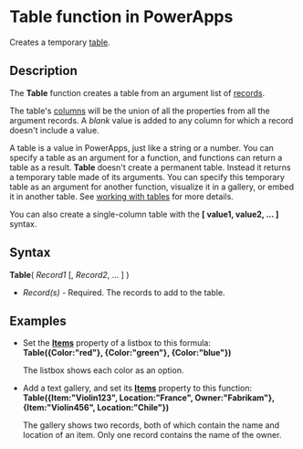 <properties
	pageTitle="Table function | Microsoft PowerApps"
	description="Reference information, including syntax and examples, for the Table function in PowerApps"
	services=""
	suite="powerapps"
	documentationCenter="na"
	authors="gregli-msft"
	manager="dwrede"
	editor=""
	tags=""/>

<tags
   ms.service="powerapps"
   ms.devlang="na"
   ms.topic="article"
   ms.tgt_pltfrm="na"
   ms.workload="na"
   ms.date="11/07/2015"
   ms.author="gregli"/>

# Table function in PowerApps #

Creates a temporary [table](working-with-tables.md).

## Description ##

The **Table** function creates a table from an argument list of [records](working-with-tables.md#records).

The table's [columns](working-with-tables.md#columns) will be the union of all the properties from all the argument records. A *blank* value is added to any column for which a record doesn't include a value.

A table is a value in PowerApps, just like a string or a number. You can specify a table as an argument for a function, and functions can return a table as a result. **Table** doesn't create a permanent table. Instead it returns a temporary table made of its arguments.  You can specify this temporary table as an argument for another function, visualize it in a gallery, or embed it in another table.  See [working with tables](working-with-tables.md) for more details.

You can also create a single-column table with the **[ value1, value2, ... ]** syntax.

## Syntax ##

**Table**( *Record1* [, *Record2*, ... ] )

- *Record(s)* - Required. The records to add to the table.

## Examples ##

- Set the **[Items](../properties/properties-core.md)** property of a listbox to this formula:
<br>**Table({Color:"red"}, {Color:"green"}, {Color:"blue"})**

	The listbox shows each color as an option.

- Add a text gallery, and set its **[Items](../properties/properties-core.md)** property to this function:<br>
**Table({Item:"Violin123", Location:"France", Owner:"Fabrikam"}, {Item:"Violin456", Location:"Chile"})**

	The gallery shows two records, both of which contain the name and location of an item. Only one record contains the name of the owner.
